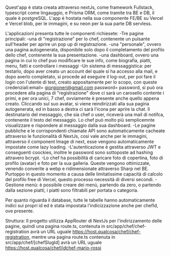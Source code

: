 Quest'app è stata creata attraverso nextJs, come framework Fullstack, typescript come lingauggio, e Prisma ORM, come tramite tra BE e DB, il quale è postgreSQL.
L'app è hostata nella sua componente FE/BE su Vercel e Vercel blob, per le immagini, e su neon per la sua parte DB servless.

L'applicazioni presenta tutte le componenti richiesete:
-Tre pagine principali:
-una di "registrazione" per lo chef, contenente un pulsante sull'header per aprire un pop up di registrazione.
-una "personale", ovvero una pagina autogenerata, disponibile solo dopo il completamento del profilo dello chef, contenente la sua presentazione.
-una dashboard, ovvero una pagina in cui lo chef puo modificare le sue info, come biografia, piatti, menu, fatti e controllare i messaggi
-Un sistema di messaggistica: per testarlo, dopo aver creato un account del quale si ha accesso alla mail, e dopo averlo completato, si procede ad eseguire il log-out, per poi fare il login con l'utente di test, creato appositamente per lo scopo, con queste credenziali:email= giorgioneri@gmail.com password= password, si può ora procedere alla pagina di "registrazione" dove ci sarà un carosello contente i primi, e per ora unici, 7 chef, ovviamente è presente anche quello appena creato. Cliccando sul suo avatar, si viene reindirizzati alla sua pagina autogenerata, ed in basso a destra ci sarà l'icona per aprire la chat. Il destinatario del messaggio, che sia chef o user, riceverà una mail di notifca, contenente il testo del messaggio. Lo chef può molto più semplicemnte visualizzare e rispondere al messaggio dalla sua dashboard.
-Le pagine pubbliche e le corrispondenti chiamate API sono automaticamente cacheate attraverso le funzionalità di NextJs, così vale anche per le immagini, attraverso il component Image di next, esse vengono automaticamente impostate come lazy loading.
-L'autenticazione è gestita attraverso JWT e conseguenti coockies, inoltre le password sono sottoposte ad hashing attravero bcrypt.
-Lo chef ha possibilità di caricare foto di copertina, foto di profilo (avatar) e foto per la sua galleria. Queste vengono ottimizzate, venendo converite a webp e ridimensionate attraverso Sharp nel BE. Purtoppo in questo momento a causa delle limitatissime capacità di calcolo del profilo free di Vercel, questo processo necessità di diversi secondi.
-Gestione menù: è possibile creare dei menù, partendo da zero, o partendo dalla sezione piatti, i piatti sono filtrabili per portata o categoria.

Per quanto riguarda il database, tutte le tabelle hanno automaticamente indici sui propri id ed è stata impostata l'indicizzazione anche per chefId, ove presente.

Struttura:
Il progetto utilizza AppRouter di NextJs per l'indirizzamento delle pagine, quindi una pagina route.ts, contenuta in src/app/chef/chef-registration avrà un URL uguale https://host.qualcosa/chef/chef-registration, mentre una pagina route.ts contenuta in src/app/chef/[chefSlugId] avrà un URL uguale https://host.qualcosa/chef/idchef-mario-rossi
